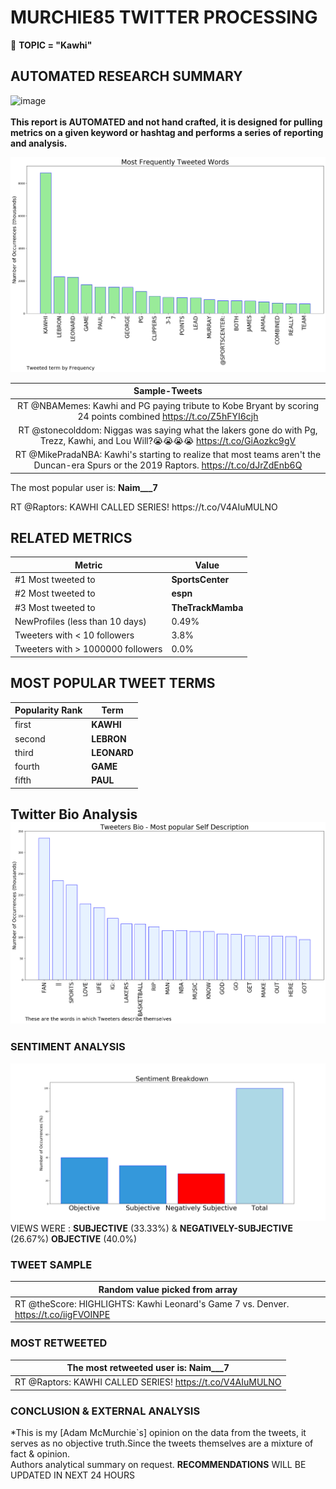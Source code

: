 # MURCHIE85 TWITTER PROCESSING 
&#x1F34E; **TOPIC = "Kawhi"**

## AUTOMATED RESEARCH SUMMARY

![image](https://marketingplatform.google.com/about/static/images/gmp/analytics-smb-benefit.jpg)
<br></br>
<b> This report is AUTOMATED and not hand crafted, it is designed for pulling metrics on a given keyword or hashtag and performs a series of reporting and analysis.</b>



![image](TWEETS.png)



|                **Sample-Tweets**        |
| :-------------: |
| RT @NBAMemes: Kawhi and PG paying tribute to Kobe Bryant by scoring 24 points combined https://t.co/Z5hFYI6cjh |
| RT @stonecolddom: Niggas was saying what the lakers gone do with Pg, Trezz, Kawhi, and Lou Will?😭😭😭😭 https://t.co/GiAozkc9gV |
| RT @MikePradaNBA: Kawhi's starting to realize that most teams aren't the Duncan-era Spurs or the 2019 Raptors. https://t.co/dJrZdEnb6Q |

The most popular user is: **Naim___7**
<div class="alert alert-block alert-danger"> RT @Raptors: KAWHI CALLED SERIES! https://t.co/V4AIuMULNO</div>

## RELATED METRICS<br>
| Metric | Value |
| ------------- | ------------- |
| #1 Most tweeted to  | **SportsCenter** |
| #2 Most tweeted to  | **espn** |
| #3 Most tweeted to  | **TheTrackMamba** |
| NewProfiles (less than 10 days) | 0.49%  |
| Tweeters with < 10 followers  | 3.8%|
| Tweeters with > 1000000 followers  | 0.0%  |



## MOST POPULAR TWEET TERMS 


| Popularity Rank  | Term |
| ------------- | ------------- |
| first  | **KAWHI**  |
| second  | **LEBRON**  |
| third  | **LEONARD** |
| fourth  | **GAME**  |
| fifth  | **PAUL**  |


## Twitter Bio Analysis![image](BIO.png)
### SENTIMENT ANALYSIS
![image](sentiment.png)
VIEWS WERE : **SUBJECTIVE**  (33.33%) & **NEGATIVELY-SUBJECTIVE** (26.67%) **OBJECTIVE** (40.0%)

### TWEET SAMPLE 
| Random value picked from array |
| ------------- |
|RT @theScore: HIGHLIGHTS: Kawhi Leonard's Game 7 vs. Denver. https://t.co/iigFVOINPE |

### MOST RETWEETED 

| The most retweeted user is: **Naim___7**  |
| ------------- |
| RT @Raptors: KAWHI CALLED SERIES! https://t.co/V4AIuMULNO |

### CONCLUSION & EXTERNAL ANALYSIS

*This is my [Adam McMurchie`s] opinion on the data from the tweets, it serves as no objective truth.Since the tweets themselves are a mixture of fact & opinion.<br>
Authors analytical summary on request.
**RECOMMENDATIONS** WILL BE UPDATED IN NEXT  24 HOURS <br>